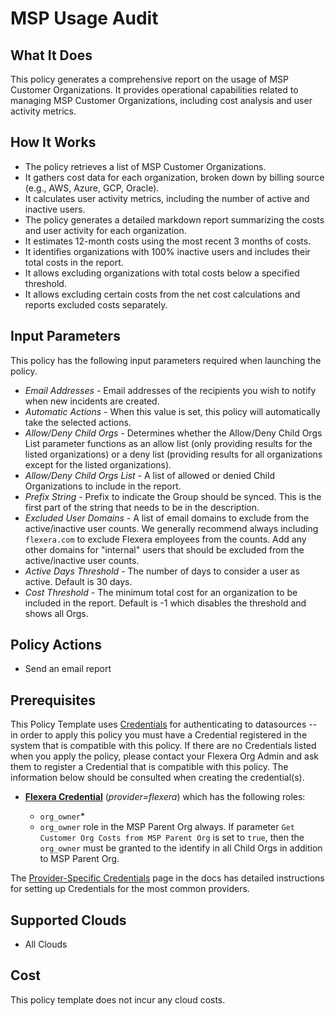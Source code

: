 # MSP Usage Audit

## What It Does

This policy generates a comprehensive report on the usage of MSP Customer Organizations. It provides operational capabilities related to managing MSP Customer Organizations, including cost analysis and user activity metrics.

## How It Works

- The policy retrieves a list of MSP Customer Organizations.
- It gathers cost data for each organization, broken down by billing source (e.g., AWS, Azure, GCP, Oracle).
- It calculates user activity metrics, including the number of active and inactive users.
- The policy generates a detailed markdown report summarizing the costs and user activity for each organization.
- It estimates 12-month costs using the most recent 3 months of costs.
- It identifies organizations with 100% inactive users and includes their total costs in the report.
- It allows excluding organizations with total costs below a specified threshold.
- It allows excluding certain costs from the net cost calculations and reports excluded costs separately.

## Input Parameters

This policy has the following input parameters required when launching the policy.

- *Email Addresses* - Email addresses of the recipients you wish to notify when new incidents are created.
- *Automatic Actions* - When this value is set, this policy will automatically take the selected actions.
- *Allow/Deny Child Orgs* - Determines whether the Allow/Deny Child Orgs List parameter functions as an allow list (only providing results for the listed organizations) or a deny list (providing results for all organizations except for the listed organizations).
- *Allow/Deny Child Orgs List* - A list of allowed or denied Child Organizations to include in the report.
- *Prefix String* - Prefix to indicate the Group should be synced. This is the first part of the string that needs to be in the description.
- *Excluded User Domains* - A list of email domains to exclude from the active/inactive user counts. We generally recommend always including `flexera.com` to exclude Flexera employees from the counts. Add any other domains for "internal" users that should be excluded from the active/inactive user counts.
- *Active Days Threshold* - The number of days to consider a user as active. Default is 30 days.
- *Cost Threshold* - The minimum total cost for an organization to be included in the report. Default is -1 which disables the threshold and shows all Orgs.

## Policy Actions

- Send an email report

## Prerequisites

This Policy Template uses [Credentials](https://docs.flexera.com/flexera/EN/Automation/ManagingCredentialsExternal.htm) for authenticating to datasources -- in order to apply this policy you must have a Credential registered in the system that is compatible with this policy. If there are no Credentials listed when you apply the policy, please contact your Flexera Org Admin and ask them to register a Credential that is compatible with this policy. The information below should be consulted when creating the credential(s).

- [**Flexera Credential**](https://docs.flexera.com/flexera/EN/Automation/ProviderCredentials.htm) (*provider=flexera*) which has the following roles:
  - `org_owner`*

  * `org_owner` role in the MSP Parent Org always.  If parameter `Get Customer Org Costs from MSP Parent Org` is set to `true`, then the `org_owner` must be granted to the identify in all Child Orgs in addition to MSP Parent Org.

The [Provider-Specific Credentials](https://docs.flexera.com/flexera/EN/Automation/ProviderCredentials.htm) page in the docs has detailed instructions for setting up Credentials for the most common providers.

## Supported Clouds

- All Clouds

## Cost

This policy template does not incur any cloud costs.
